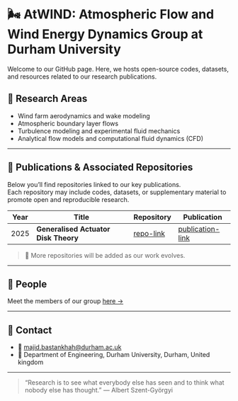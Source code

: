 # 🌬️ AtWIND: Atmospheric Flow and Wind Energy Dynamics Group at Durham University

Welcome to our GitHub page. Here, we hosts open-source codes, datasets, and resources related to our research publications.

## 🔬 Research Areas

- Wind farm aerodynamics and wake modeling  
- Atmospheric boundary layer flows  
- Turbulence modeling and experimental fluid mechanics  
- Analytical flow models and computational fluid dynamics (CFD)   

---

## 📘 Publications & Associated Repositories

Below you’ll find repositories linked to our key publications.  
Each repository may include codes, datasets, or supplementary material to promote open and reproducible research.

| Year | Title | Repository | Publication |
|------|--------|------------|------------|
| 2025 | **Generalised Actuator Disk Theory** | [repo-link](/Generalised-Actuator-Disk-theory) | [publication-link](https://arxiv.org/abs/2510.08213)


> 🧩 More repositories will be added as our work evolves.  

---

## 👥 People

Meet the members of our group [here →](https://github.com/your-org/people)

---

## 🧭 Contact

- 📧 [majid.bastankhah@durham.ac.uk](mailto:majid.bastankhah@durham.ac.uk)  
- 📍 Department of Engineering, Durham University, Durham, United kingdom  

---

> “Research is to see what everybody else has seen and to think what nobody else has thought.” — Albert Szent-Györgyi
